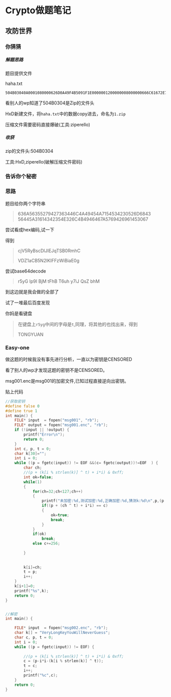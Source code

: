 # Crypto做题笔记

## 攻防世界

### 你猜猜

##### 解题思路



题目提供文件

haha.txt

```
504B03040A0001080000626D0A49F4B5091F1E0000001200000008000000666C61672E7478746C9F170D35D0A45826A03E161FB96870EDDFC7C89A11862F9199B4CD78E7504B01023F000A0001080000626D0A49F4B5091F1E00000012000000080024000000000000002000000000000000666C61672E7478740A0020000000000001001800AF150210CAF2D1015CAEAA05CAF2D1015CAEAA05CAF2D101504B050600000000010001005A000000440000000000
```

看别人的wp知道了504B0304是Zip的文件头

HxD新建文件，将`haha.txt`中的数据copy进去，命名为`1.zip`

压缩文件需要密码直接爆破(工具:ziperello)

##### 收获

zip的文件头:504B0304

工具:HxD,ziperello(破解压缩文件密码)

### 告诉你个秘密

### 思路

题目给你两个字符串

>636A56355279427363446C4A49454A7154534230526D6843
>56445A31614342354E326C4B4946467A5769426961453067

尝试看成hex编码,试一下

得到

>cjV5RyBscDlJIEJqTSB0RmhC
>
>VDZ1aCB5N2lKIFFzWiBiaE0g

尝试base64decode

>r5yG lp9I BjM tFhB
>T6uh y7iJ QsZ bhM 

到这边就是我会做的全部了

试了一堆最后百度发现

你妈是看键盘

> 在键盘上`r5yg`中间的字母是`t`,同理，将其他的也找出来，得到
>
> TONGYUAN



### **Easy-one**


  做这题的时候我没有事先进行分析，一直以为密钥是CENSORED

看了别人的wp才发现这题的密钥不是CENSORED。





msg001.enc是msg001的加密文件,已知过程直接逆向出密钥。

贴上代码

```c
//获取密钥
#define false 0
#define true 1
int main() {
	FILE* input  = fopen("msg001", "rb");
	FILE* output = fopen("msg001.enc", "rb");
	if (!input || !output) {
		printf("Error\n");
		return 0;
	}
	int c, p, t = 0;
	char k[30]="";
	int i = 0;
	while ((p = fgetc(input)) != EOF &&(c= fgetc(output))!=EOF  ) {
		char ch;
		//(p + (k[i % strlen(k)] ^ t) + i*i) & 0xff;
		int ok=false;
		while(1)
		{
			for(ch=32;ch<127;ch++)
			{
				printf("未加密:%d,测试加密:%d,正确加密:%d,猜测k:%d\n",p,(p + (ch ^ t) + i*i) & 0xff,c,ch);
				if((p + (ch ^ t) + i*i) == c)
				{
					ok=true;
					break;
				}
			}
			if(ok)
				break;
			else c+=256;
		
		}
		
			
		k[i]=ch;
		t = p;
		i++;
	}
	k[i+1]=0;
	printf("%s",k);
	return 0;
}


//解密
int main() {

	FILE* input  = fopen("msg002.enc", "rb");
	char k[] = "VeryLongKeyYouWillNeverGuess";
	char c, p, t = 0;
	int i = 0;
	while ((p = fgetc(input)) != EOF) {
		 
		//(p + (k[i % strlen(k)] ^ t) + i*i) & 0xff;
		c = (p-i*i-(k[i % strlen(k)] ^ t));
		t = c;
		i++;
		printf("%c",c);
	}
	return 0;
}
```